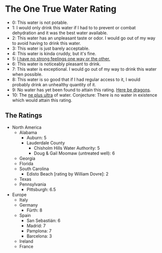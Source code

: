 <link href="./style.css" rel="stylesheet" type="text/css" media="all" />

# The One True Water Rating

- 0: This water is not potable.
- 1: I would only drink this water if I had to to prevent or combat dehydration and it was the best water available.
- 2: This water has an unpleasant taste or odor. I would go out of my way to avoid having to drink this water.
- 3: This water is just barely acceptable.
- 4: This water is kinda cruddy, but it's fine.
- 5: [I have no strong feelings one way or the other.](https://www.youtube.com/watch?v=ussCHoQttyQ)
- 6: This water is noticeably pleasant to drink.
- 7: This water is exceptional. I would go out of my way to drink this water when possible.
- 8: This water is so good that if I had regular access to it, I would probably drink an unhealthy quantity of it.
- 9: No water has yet been found to attain this rating. [Here be dragons](https://en.wikipedia.org/wiki/Here_be_dragons).
- 10: The [ne plus ultra](https://en.wikipedia.org/wiki/List_of_Latin_phrases_(N)#ne_plus_ultra) of water. Conjecture: There is no water in existence which would attain this rating.

## The Ratings

- North America
	- Alabama
		- Auburn: 5
		- Lauderdale County
			- Chisholm Hills Water Authority: 5
			- Doug & Gail Moomaw (untreated well): 6
	- Georgia
	- Florida
	- South Carolina
		- Edisto Beach [rating by William Dovre]: 2
	- Texas
	- Pennsylvania
		- Pittsburgh: 6.5
- Europe
	- Italy
	- Germany
		- F&uuml;rth: 8
	- Spain
		- San Sebasti&aacute;n: 6
		- Madrid: 7
		- Pamplona: 7
		- Barcelona: 3
	- Ireland
	- France